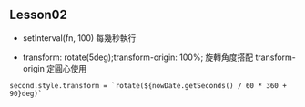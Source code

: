 ## Lesson02
- setInterval(fn, 100)
每幾秒執行

- transform: rotate(5deg);transform-origin: 100%;
旋轉角度搭配 transform-origin 定圓心使用

```
second.style.transform = `rotate(${nowDate.getSeconds() / 60 * 360 + 90}deg)`
```